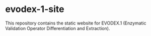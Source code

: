 # evodex-1-site
This repository contains the static website for EVODEX.1 (Enzymatic Validation Operator Differentiation and Extraction).
